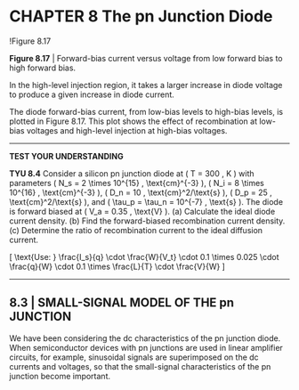 # CHAPTER 8 The pn Junction Diode

!Figure 8.17

**Figure 8.17** | Forward-bias current versus voltage from low forward bias to high forward bias.

In the high-level injection region, it takes a larger increase in diode voltage to produce a given increase in diode current.

The diode forward-bias current, from low-bias levels to high-bias levels, is plotted in Figure 8.17. This plot shows the effect of recombination at low-bias voltages and high-level injection at high-bias voltages.

----

**TEST YOUR UNDERSTANDING**

**TYU 8.4** Consider a silicon pn junction diode at \( T = 300 \, K \) with parameters \( N_s = 2 \times 10^{15} \, \text{cm}^{-3} \), \( N_i = 8 \times 10^{16} \, \text{cm}^{-3} \), \( D_n = 10 \, \text{cm}^2/\text{s} \), \( D_p = 25 \, \text{cm}^2/\text{s} \), and \( \tau_p = \tau_n = 10^{-7} \, \text{s} \). The diode is forward biased at \( V_a = 0.35 \, \text{V} \). (a) Calculate the ideal diode current density. (b) Find the forward-biased recombination current density. (c) Determine the ratio of recombination current to the ideal diffusion current.

\[ \text{Use: } \frac{I_s}{q} \cdot \frac{W}{V_t} \cdot 0.1 \times 0.025 \cdot \frac{q}{W} \cdot 0.1 \times \frac{L}{T} \cdot \frac{V}{W} \]

----

## 8.3 | SMALL-SIGNAL MODEL OF THE pn JUNCTION

We have been considering the dc characteristics of the pn junction diode. When semiconductor devices with pn junctions are used in linear amplifier circuits, for example, sinusoidal signals are superimposed on the dc currents and voltages, so that the small-signal characteristics of the pn junction become important.